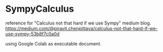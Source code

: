 # SympyCalculus
reference for "Calculus not that hard if we use Sympy" medium blog.
https://medium.com/@piravit.chenpittaya/calculus-not-that-hard-if-we-use-sympy-53b8f7c0a0d

using Google Colab as executable document.
